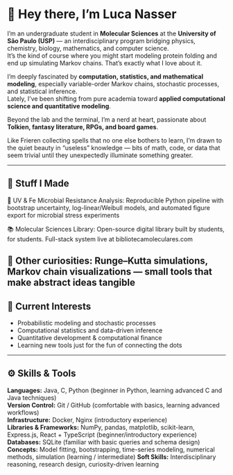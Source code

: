 # 👋 Hey there, I’m Luca Nasser

I’m an undergraduate student in **Molecular Sciences** at the **University of São Paulo (USP)** — an interdisciplinary program bridging physics, chemistry, biology, mathematics, and computer science.  
It’s the kind of course where you might start modeling protein folding and end up simulating Markov chains. That’s exactly what I love about it.  

I’m deeply fascinated by **computation, statistics, and mathematical modeling**, especially variable-order Markov chains, stochastic processes, and statistical inference.  
Lately, I’ve been shifting from pure academia toward **applied computational science and quantitative modeling**.

Beyond the lab and the terminal, I’m a nerd at heart, passionate about **Tolkien, fantasy literature, RPGs, and board games**.  

Like Frieren collecting spells that no one else bothers to learn, I’m drawn to the quiet beauty in “useless” knowledge — bits of math, code, or data that seem trivial until they unexpectedly illuminate something greater.  

---

## 🧱 Stuff I Made

🧪 UV & Fe Microbial Resistance Analysis: Reproducible Python pipeline with bootstrap uncertainty, log-linear/Weibull models, and automated figure export for microbial stress experiments

📚 Molecular Sciences Library: Open-source digital library built by students, for students. Full-stack system live at bibliotecamoleculares.com

🧭 Other curiosities: Runge–Kutta simulations, Markov chain visualizations — small tools that make abstract ideas tangible
---

## 🔭 Current Interests 

- Probabilistic modeling and stochastic processes  
- Computational statistics and data-driven inference  
- Quantitative development & computational finance  
- Learning new tools just for the fun of connecting the dots  

---

## ⚙️ Skills & Tools

**Languages:** Java, C, Python (beginner in Python, learning advanced C and Java techniques)  
**Version Control:** Git / GitHub (comfortable with basics, learning advanced workflows)  
**Infrastructure:** Docker, Nginx (introductory experience)  
**Libraries & Frameworks:** NumPy, pandas, matplotlib, scikit-learn, Express.js, React + TypeScript (beginner/introductory experience)  
**Databases:** SQLite  (familiar with basic queries and schema design)
**Concepts:** Model fitting, bootstrapping, time-series modeling, numerical methods, simulation (learning / intermediate) 
**Soft Skills:** Interdisciplinary reasoning, research design, curiosity-driven learning  
